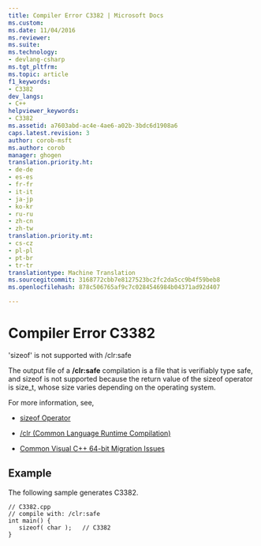 ```yaml
---
title: Compiler Error C3382 | Microsoft Docs
ms.custom: 
ms.date: 11/04/2016
ms.reviewer: 
ms.suite: 
ms.technology:
- devlang-csharp
ms.tgt_pltfrm: 
ms.topic: article
f1_keywords:
- C3382
dev_langs:
- C++
helpviewer_keywords:
- C3382
ms.assetid: a7603abd-ac4e-4ae6-a02b-3bdc6d1908a6
caps.latest.revision: 3
author: corob-msft
ms.author: corob
manager: ghogen
translation.priority.ht:
- de-de
- es-es
- fr-fr
- it-it
- ja-jp
- ko-kr
- ru-ru
- zh-cn
- zh-tw
translation.priority.mt:
- cs-cz
- pl-pl
- pt-br
- tr-tr
translationtype: Machine Translation
ms.sourcegitcommit: 3168772cbb7e8127523bc2fc2da5cc9b4f59beb8
ms.openlocfilehash: 878c506765af9c7c0284546984b04371ad92d407

---
```

# Compiler Error C3382
'sizeof' is not supported with /clr:safe  
  
 The output file of a **/clr:safe** compilation is a file that is verifiably type safe, and sizeof is not supported because the return value of the sizeof operator is size_t, whose size varies depending on the operating system.  
  
 For more information, see,  
  
-   [sizeof Operator](../../cpp/sizeof-operator.md)  
  
-   [/clr (Common Language Runtime Compilation)](../../build/reference/clr-common-language-runtime-compilation.md)  
  
-   [Common Visual C++ 64-bit Migration Issues](../../build/common-visual-cpp-64-bit-migration-issues.md)  
  
## Example  
 The following sample generates C3382.  
  
```  
// C3382.cpp  
// compile with: /clr:safe  
int main() {  
   sizeof( char );   // C3382  
}  
```


<!--HONumber=Jan17_HO2-->


